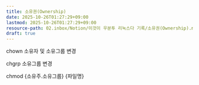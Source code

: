 ```yaml
---
title: 소유권(Ownership)
date: 2025-10-26T01:27:29+09:00
lastmod: 2025-10-26T01:27:29+09:00
resource-path: 02.inbox/Notion/이것이 우분투 리눅스다 기록/소유권(Ownership).md
draft: true
---
```

chown 소유자 및 소유그룹 변경

chgrp 소유그룹 변경

chmod {소유주.소유그룹} {파일명}